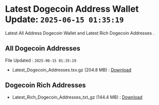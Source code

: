 # Latest Dogecoin Address Wallet Update: `2025-06-15 01:35:19`

Latest All Address Dogecoin Wallet and Latest Rich Dogecoin Addresses .

## All Dogecoin Addresses

File Updated : `2025-06-15 01:35:19`

- Latest_Dogecoin_Addresses.tsv.gz (204.8 MB) : [Download](https://github.com/Pymmdrza/Rich-Address-Wallet/releases/tag/Dogecoin)

## Dogecoin Rich Addresses

- Latest_Rich_Dogecoin_Addresses_txt_gz (144.4 MB) : [Download](https://github.com/Pymmdrza/Rich-Address-Wallet/releases/tag/Dogecoin)
